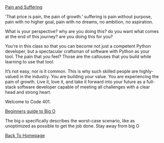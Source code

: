 [Pain and Suffering](https://codefellows.github.io/code-401-python-guide/curriculum/class-01/notes/pain_suffering)

'That price is pain, the pain of growth.'
suffering is pain without purpose, pain with no higher goal, pain with no dreams, no ambition, no aspiration.

What is your perspective? why are you doing this? do you want what comes at the end of this journey? are you doing this for you?

You’re in this class so that you can become not just a competent Python developer, but a spectacular craftsman of software with Python as your tool. The pain that you feel? Those are the callouses that you build while learning to use that tool.

It’s not easy, nor is it common. This is why such skilled people are highly-valued in the industry. You are building your value. You are experiencing the pain of growth. Live it, love it, and take it forward into your future as a full-stack software developer capable of meeting all challenges with a clear head and strong heart.

Welcome to Code 401.

[Beginners guide to Big O](https://rob-bell.net/2009/06/a-beginners-guide-to-big-o-notation/)

The big o specifically describes the worst-case scenario, like as unoptimized as possible to get the job done. Stay away from big O



[Back To Homepage](https://leethomas13.github.io/201-reading-notes/)